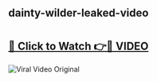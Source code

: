 ## dainty-wilder-leaked-video 

# <h2><a href="http://freeplayer.one?title=dainty-wilder-leaked-video&ref=21J">🔗 Click to Watch 👉🔴 VIDEO</a></h2>

<a href="http://freeplayer.one?title=dainty-wilder-leaked-video&ref=21J" rel="nofollow" data-target="animated-image.originalLink"><img src="https://i.ibb.co.com/xMMVF88/686577567.gif" alt="Viral Video Original" style="max-width: 100%; display: inline-block;" data-target="animated-image.originalImage"></a>

